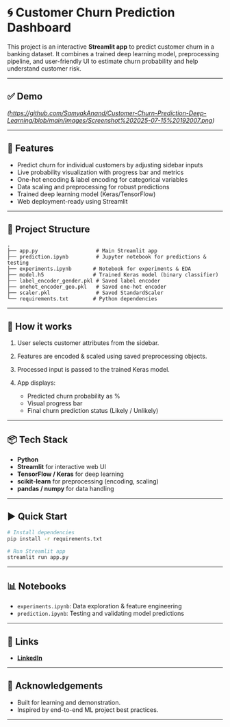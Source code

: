 
# 🌀 Customer Churn Prediction Dashboard

This project is an interactive **Streamlit app** to predict customer churn in a banking dataset.
It combines a trained deep learning model, preprocessing pipeline, and user-friendly UI to estimate churn probability and help understand customer risk.

---
## ✅ Demo

*(https://github.com/SamyakAnand/Customer-Churn-Prediction-Deep-Learning/blob/main/images/Screenshot%202025-07-15%20192007.png)*

---
## 🚀 Features

* Predict churn for individual customers by adjusting sidebar inputs
* Live probability visualization with progress bar and metrics
* One-hot encoding & label encoding for categorical variables
* Data scaling and preprocessing for robust predictions
* Trained deep learning model (Keras/TensorFlow)
* Web deployment-ready using Streamlit

---

## 📂 Project Structure

```
.
├── app.py                   # Main Streamlit app
├── prediction.ipynb         # Jupyter notebook for predictions & testing
├── experiments.ipynb       # Notebook for experiments & EDA
├── model.h5                # Trained Keras model (binary classifier)
├── label_encoder_gender.pkl # Saved label encoder
├── onehot_encoder_geo.pkl   # Saved one-hot encoder
├── scaler.pkl               # Saved StandardScaler
└── requirements.txt        # Python dependencies
```

---

## 🧪 How it works

1. User selects customer attributes from the sidebar.
2. Features are encoded & scaled using saved preprocessing objects.
3. Processed input is passed to the trained Keras model.
4. App displays:

   * Predicted churn probability as %
   * Visual progress bar
   * Final churn prediction status (Likely / Unlikely)

---

## 📦 Tech Stack

* **Python**
* **Streamlit** for interactive web UI
* **TensorFlow / Keras** for deep learning
* **scikit-learn** for preprocessing (encoding, scaling)
* **pandas / numpy** for data handling

---

## ▶️ Quick Start

```bash
# Install dependencies
pip install -r requirements.txt

# Run Streamlit app
streamlit run app.py
```

---

## 📊 Notebooks

* `experiments.ipynb`: Data exploration & feature engineering
* `prediction.ipynb`: Testing and validating model predictions

---

## 🔗 Links


* **[LinkedIn](https://www.linkedin.com/in/samyakanand/)**

---


## 🙏 Acknowledgements

* Built for learning and demonstration.
* Inspired by end-to-end ML project best practices.

---
